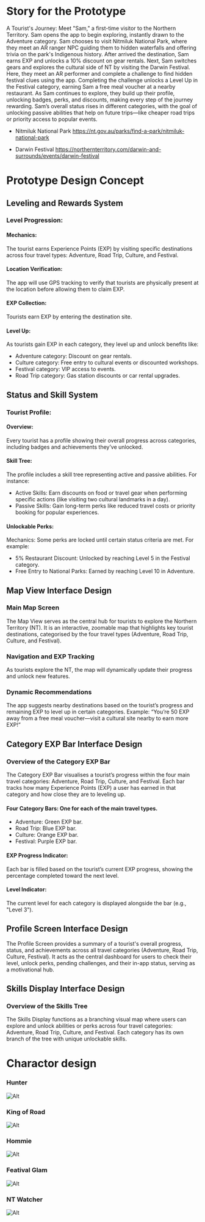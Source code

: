 # Story for the Prototype
A Tourist's Journey: Meet "Sam," a first-time visitor to the Northern Territory. Sam opens the app to begin exploring, instantly drawn to the Adventure category. Sam chooses to visit Nitmiluk National Park, where they meet an AR ranger NPC guiding them to hidden waterfalls and offering trivia on the park's Indigenous history. After arrived the destination, Sam earns EXP and unlocks a 10% discount on gear rentals.
Next, Sam switches gears and explores the cultural side of NT by visiting the Darwin Festival. Here, they meet an AR performer and complete a challenge to find hidden festival clues using the app. Completing the challenge unlocks a Level Up in the Festival category, earning Sam a free meal voucher at a nearby restaurant.
As Sam continues to explore, they build up their profile, unlocking badges, perks, and discounts, making every step of the journey rewarding. Sam’s overall status rises in different categories, with the goal of unlocking passive abilities that help on future trips—like cheaper road trips or priority access to popular events.

- Nitmiluk National Park
https://nt.gov.au/parks/find-a-park/nitmiluk-national-park

- Darwin Festival
https://northernterritory.com/darwin-and-surrounds/events/darwin-festival

# Prototype Design Concept
## Leveling and Rewards System
### Level Progression:
#### Mechanics:
The tourist earns Experience Points (EXP) by visiting specific destinations across four travel types: Adventure, Road Trip, Culture, and Festival.
#### Location Verification:
The app will use GPS tracking to verify that tourists are physically present at the location before allowing them to claim EXP.
#### EXP Collection:
Tourists earn EXP by entering the destination site.
#### Level Up:
As tourists gain EXP in each category, they level up and unlock benefits like:
* Adventure category: Discount on gear rentals.
* Culture category: Free entry to cultural events or discounted workshops.
* Festival category: VIP access to events.
* Road Trip category: Gas station discounts or car rental upgrades.

## Status and Skill System
### Tourist Profile:
#### Overview:
Every tourist has a profile showing their overall progress across categories, including badges and achievements they’ve unlocked.
#### Skill Tree:
The profile includes a skill tree representing active and passive abilities. For instance:
* Active Skills: Earn discounts on food or travel gear when performing specific actions (like visiting two cultural landmarks in a day).
* Passive Skills: Gain long-term perks like reduced travel costs or priority booking for popular experiences.
#### Unlockable Perks:
Mechanics: Some perks are locked until certain status criteria are met. For example:
* 5% Restaurant Discount: Unlocked by reaching Level 5 in the Festival category.
* Free Entry to National Parks: Earned by reaching Level 10 in Adventure.

## Map View Interface Design

### Main Map Screen
The Map View serves as the central hub for tourists to explore the Northern Territory (NT). It is an interactive, zoomable map that highlights key tourist destinations, categorised by the four travel types (Adventure, Road Trip, Culture, and Festival).
### Navigation and EXP Tracking
As tourists explore the NT, the map will dynamically update their progress and unlock new features.
### Dynamic Recommendations
The app suggests nearby destinations based on the tourist’s progress and remaining EXP to level up in certain categories.
Example: “You’re 50 EXP away from a free meal voucher—visit a cultural site nearby to earn more EXP!”

## Category EXP Bar Interface Design

### Overview of the Category EXP Bar
The Category EXP Bar visualises a tourist’s progress within the four main travel categories: Adventure, Road Trip, Culture, and Festival. Each bar tracks how many Experience Points (EXP) a user has earned in that category and how close they are to leveling up.
#### Four Category Bars: One for each of the main travel types.
* Adventure: Green EXP bar.
* Road Trip: Blue EXP bar.
* Culture: Orange EXP bar.
* Festival: Purple EXP bar.

#### EXP Progress Indicator:
Each bar is filled based on the tourist’s current EXP progress, showing the percentage completed toward the next level.
#### Level Indicator:
The current level for each category is displayed alongside the bar (e.g., "Level 3").

## Profile Screen Interface Design

The Profile Screen provides a summary of a tourist's overall progress, status, and achievements across all travel categories (Adventure, Road Trip, Culture, Festival). It acts as the central dashboard for users to check their level, unlock perks, pending challenges, and their in-app status, serving as a motivational hub.

## Skills Display Interface Design

### Overview of the Skills Tree
The Skills Display functions as a branching visual map where users can explore and unlock abilities or perks across four travel categories: Adventure, Road Trip, Culture, and Festival. Each category has its own branch of the tree with unique unlockable skills.

# Charactor design
### Hunter
![Alt](/avatars/Hunter.jpeg)

### King of Road
![Alt](/avatars/King%20of%20Road.jpeg)

### Hommie
![Alt](/avatars/Hommie.jpeg)

### Featival Glam
![Alt](/avatars/Featival%20Glam.jpeg)

### NT Watcher
![Alt](/avatars/NT%20Watcher.jpeg)
